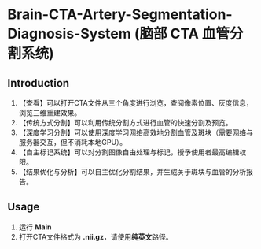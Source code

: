 # Brain-CTA-Artery-Segmentation-Diagnosis-System (脑部 CTA 血管分割系统)

## Introduction
1. 【查看】可以打开CTA文件从三个角度进行浏览，查阅像素位置、灰度信息，浏览三维重建效果。 
2. 【传统方式分割】可以利用传统分割方式进行血管的快速分割及预览。 
3. 【深度学习分割】可以使用深度学习网络高效地分割血管及斑块（需要网络与服务器交互，但不消耗本地GPU）。 
4. 【自主标记系统】可以对分割图像自由处理与标记，授予使用者最高编辑权限。 
5. 【结果优化与分析】可以自主优化分割结果，并生成关于斑块与血管的分析报告。

## Usage
1. 运行 **Main**  
2. 打开CTA文件格式为 **.nii.gz**，请使用**纯英文**路径。
